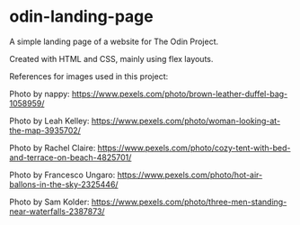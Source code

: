 # odin-landing-page
A simple landing page of a website for The Odin Project.

Created with HTML and CSS, mainly using flex layouts.

References for images used in this project:

Photo by nappy: https://www.pexels.com/photo/brown-leather-duffel-bag-1058959/

Photo by Leah Kelley: https://www.pexels.com/photo/woman-looking-at-the-map-3935702/

Photo by Rachel Claire: https://www.pexels.com/photo/cozy-tent-with-bed-and-terrace-on-beach-4825701/

Photo by Francesco Ungaro: https://www.pexels.com/photo/hot-air-ballons-in-the-sky-2325446/

Photo by Sam Kolder: https://www.pexels.com/photo/three-men-standing-near-waterfalls-2387873/
